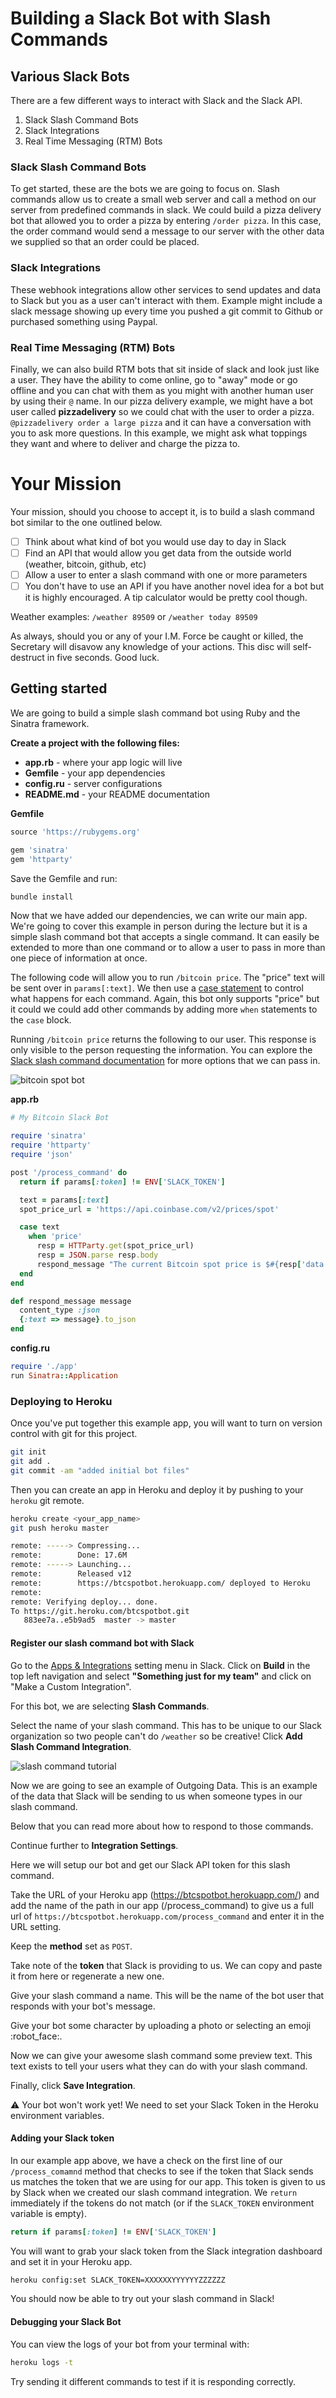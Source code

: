 # Building a Slack Bot with Slash Commands

## Various Slack Bots
There are a few different ways to interact with Slack and the Slack API.

1. Slack Slash Command Bots
2. Slack Integrations
3. Real Time Messaging (RTM) Bots

### Slack Slash Command Bots
To get started, these are the bots we are going to focus on. Slash commands allow us to create a small web server and call a method on our server from predefined commands in slack. We could build a pizza delivery bot that allowed you to order a pizza by entering `/order pizza`. In this case, the order command would send a message to our server with the other data we supplied so that an order could be placed.

### Slack Integrations
These webhook integrations allow other services to send updates and data to Slack but you as a user can't interact with them. Example might include a slack message showing up every time you pushed a git commit to Github or purchased something using Paypal.

### Real Time Messaging (RTM) Bots
Finally, we can also build RTM bots that sit inside of slack and look just like a user. They have the ability to come online, go to "away" mode or go offline and you can chat with them as you might with another human user by using their `@` name. In our pizza delivery example, we might have a bot user called **pizzadelivery** so we could chat with the user to order a pizza. `@pizzadelivery order a large pizza` and it can have a conversation with you to ask more questions. In this example, we might ask what toppings they want and where to deliver and charge the pizza to.


# Your Mission
Your mission, should you choose to accept it, is to build a slash command bot similar to the one outlined below.

- [ ] Think about what kind of bot you would use day to day in Slack
- [ ] Find an API that would allow you get data from the outside world (weather, bitcoin, github, etc)
- [ ] Allow a user to enter a slash command with one or more parameters
- [ ] You don't have to use an API if you have another novel idea for a bot but it is highly encouraged. A tip calculator would be pretty cool though.

Weather examples: `/weather 89509` or `/weather today 89509`

As always, should you or any of your I.M. Force be caught or killed, the Secretary will disavow any knowledge of your actions. This disc will self-destruct in five seconds. Good luck.

## Getting started
We are going to build a simple slash command bot using Ruby and the Sinatra framework.

**Create a project with the following files:**
  * **app.rb** - where your app logic will live
  * **Gemfile** - your app dependencies
  * **config.ru** - server configurations
  * **README.md** - your README documentation


**Gemfile**
```ruby
source 'https://rubygems.org'

gem 'sinatra'
gem 'httparty'
```

Save the Gemfile and run:

```bash
bundle install
```

Now that we have added our dependencies, we can write our main app. We're going to cover this example in person during the lecture but it is a simple slash command bot that accepts a single command. It can easily be extended to more than one command or to allow a user to pass in more than one piece of information at once.

The following code will allow you to run `/bitcoin price`. The "price" text will be sent over in `params[:text]`. We then use a [case statement](http://www.skorks.com/2009/08/how-a-ruby-case-statement-works-and-what-you-can-do-with-it/) to control what happens for each command. Again, this bot only supports "price" but it could we could add other commands by adding more `when` statements to the `case` block.

Running `/bitcoin price` returns the following to our user. This response is only visible to the person requesting the information. You can explore the [Slack slash command documentation](https://api.slack.com/slash-commands) for more options that we can pass in.

![bitcoin spot bot](./images/spotbot.png)

**app.rb**
```ruby
# My Bitcoin Slack Bot

require 'sinatra'
require 'httparty'
require 'json'

post '/process_command' do
  return if params[:token] != ENV['SLACK_TOKEN']

  text = params[:text]
  spot_price_url = 'https://api.coinbase.com/v2/prices/spot'

  case text
    when 'price'
      resp = HTTParty.get(spot_price_url)
      resp = JSON.parse resp.body
      respond_message "The current Bitcoin spot price is $#{resp['data']['amount']} #{resp['data']['currency']}."
  end
end

def respond_message message
  content_type :json
  {:text => message}.to_json
end
```

**config.ru**
```ruby
require './app'
run Sinatra::Application
```

### Deploying to Heroku
Once you've put together this example app, you will want to turn on version control with git for this project.

```bash
git init
git add .
git commit -am "added initial bot files"
```

Then you can create an app in Heroku and deploy it by pushing to your `heroku` git remote.

```bash
heroku create <your_app_name>
git push heroku master
```

```bash
remote: -----> Compressing...
remote:        Done: 17.6M
remote: -----> Launching...
remote:        Released v12
remote:        https://btcspotbot.herokuapp.com/ deployed to Heroku
remote:
remote: Verifying deploy... done.
To https://git.heroku.com/btcspotbot.git
   883ee7a..e5b9ad5  master -> master
```

#### Register our slash command bot with Slack

Go to the [Apps & Integrations](https://rcacademy.slack.com/apps) setting menu in Slack. Click on **Build** in the top left navigation and select **"Something just for my team"** and click on "Make a Custom Integration".

For this bot, we are selecting **Slash Commands**.

Select the name of your slash command. This has to be unique to our Slack organization so two people can't do `/weather` so be creative! Click **Add Slash Command Integration**.

![slash command tutorial](./images/slash.png)

Now we are going to see an example of Outgoing Data. This is an example of the data that Slack will be sending to us when someone types in our slash command.

Below that you can read more about how to respond to those commands.

Continue further to **Integration Settings**.

Here we will setup our bot and get our Slack API token for this slash command.

Take the URL of your Heroku app (https://btcspotbot.herokuapp.com/) and add the name of the path in our app (/process_command) to give us a full url of `https://btcspotbot.herokuapp.com/process_command` and enter it in the URL setting.

Keep the **method** set as `POST`.

Take note of the **token** that Slack is providing to us. We can copy and paste it from here or regenerate a new one.

Give your slash command a name. This will be the name of the bot user that responds with your bot's message.

Give your bot some character by uploading a photo or selecting an emoji :robot_face:.

Now we can give your awesome slash command some preview text. This text exists to tell your users what they can do with your slash command.

Finally, click **Save Integration**.

:warning: Your bot won't work yet! We need to set your Slack Token in the Heroku environment variables.

#### Adding your Slack token

In our example app above, we have a check on the first line of our `/process_comamnd` method that checks to see if the token that Slack sends us matches the token that we are using for our app. This token is given to us by Slack when we created our slash command integration. We `return` immediately if the tokens do not match (or if the `SLACK_TOKEN` environment variable is empty).

```ruby
return if params[:token] != ENV['SLACK_TOKEN']
```

You will want to grab your slack token from the Slack integration dashboard and set it in your Heroku app.

```bash
heroku config:set SLACK_TOKEN=XXXXXXYYYYYYZZZZZZ
```

You should now be able to try out your slash command in Slack!

#### Debugging your Slack Bot

You can view the logs of your bot from your terminal with:

```bash
heroku logs -t
```

Try sending it different commands to test if it is responding correctly.

